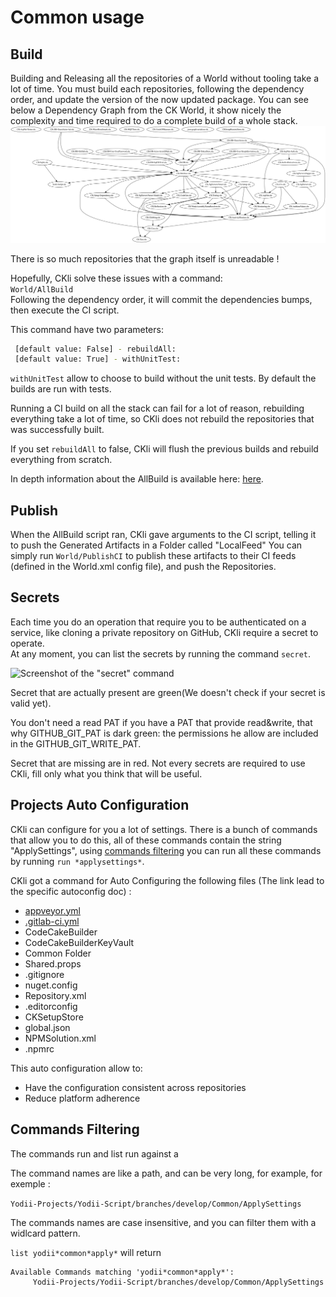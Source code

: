 # Common usage

## Build

Building and Releasing all the repositories of a World without tooling take a lot of time. You must build each repositories, following the dependency order, and update the version of the now updated package. 
You can see below a Dependency Graph from the CK World, it show nicely the complexity and time required to do a complete build of a whole stack.
![Dependency graph of the CK stack](CK-Dep-Graph.svg)

There is so much repositories that the graph itself is unreadable !

Hopefully, CKli solve these issues with a command:  
`World/AllBuild`   
Following the dependency order, it will commit the dependencies bumps, then execute the CI script.

This command have two parameters: 

```bash
 [default value: False] - rebuildAll:  
 [default value: True] - withUnitTest:
```

`withUnitTest` allow to choose to build without the unit tests. By default the builds are run with tests.

Running a CI build on all the stack can fail for a lot of reason, rebuilding everything take a lot of time, so CKli does not rebuild the repositories that was successfully built.

If you set `rebuildAll` to false, CKli will flush the previous builds and rebuild everything from scratch.

In depth information about the AllBuild is available here: [here](AllBuild.md).

## Publish
When the AllBuild script ran, CKli gave arguments to the CI script, telling it to push the Generated Artifacts in a Folder called "LocalFeed"
You can simply run `World/PublishCI` to publish these artifacts to their CI feeds (defined in the World.xml config file), and push the Repositories.


## Secrets
Each time you do an operation that require you to be authenticated on a service, like cloning a private repository on GitHub, CKli require a secret to operate.   
At any moment, you can list the secrets by running the command `secret`.

![Screenshot of the "secret" command](C:\Users\nicolas.vandeginste\Downloads\Docs\docs\SecretsScreenshot.png)

Secret that are actually present are green(We doesn't check if your secret is valid yet).

You don't need a read PAT if you have a PAT that provide read&write, that why GITHUB_GIT_PAT is dark green: the permissions he allow are included in the GITHUB_GIT_WRITE_PAT.

Secret that are missing are in red. Not every secrets are required to use CKli, fill only what you think that will be useful.

## Projects Auto Configuration

CKli can configure for you a lot of settings. There is a bunch of commands that allow you to do this, all of these commands contain the string "ApplySettings", using  [commands filtering](#commands-filtering) you can run all these commands by running `run *applysettings*`.

CKli got a command for Auto Configuring the following files (The link lead to the specific autoconfig doc) :  

-  [appveyor.yml](In_Depth/CIAutoConfig.md)
- [.gitlab-ci.yml]((In_Depth/CIAutoConfig.md))
- CodeCakeBuilder
- CodeCakeBuilderKeyVault
- Common Folder
- Shared.props
- .gitignore
- nuget.config
- Repository.xml
- .editorconfig
- CKSetupStore
- global.json
- NPMSolution.xml
- .npmrc  

This auto configuration allow to: 

- Have the configuration consistent across repositories
- Reduce platform adherence

## Commands Filtering

The commands run and list run against a 

The command names are like a path, and can be very long, for example, for exemple :

`Yodii-Projects/Yodii-Script/branches/develop/Common/ApplySettings`

The commands names are case insensitive, and you can filter them with a widlcard pattern.

`list yodii*common*apply*` will return

```
Available Commands matching 'yodii*common*apply*':
     Yodii-Projects/Yodii-Script/branches/develop/Common/ApplySettings
```


